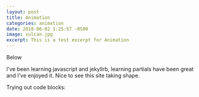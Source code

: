 ```yaml
---
layout: post
title: Animation
categories: animation
date: 2018-06-02 1:25:57 -0500
image: vulcan.jpg
excerpt: This is a test excerpt for Animation
---
```


Below

I've been learning javascript and jekyllrb, learning partials have been great and I've enjoyed it.  Nice to see this site taking shape.

Trying out code blocks:
